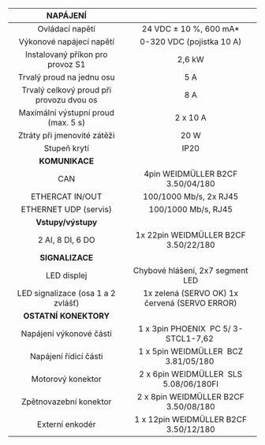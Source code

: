 | **NAPÁJENÍ** |   |
| :---: | :---: |
| Ovládací napětí | 24 VDC ± 10 %, 600 mA* |
| Výkonové napájecí napětí | 0-320 VDC (pojistka 10 A) |
| Instalovaný příkon pro provoz S1 | 2,6 kW |
| Trvalý proud na jednu osu | 5 A |
| Trvalý celkový proud při provozu dvou os | 8 A |
| Maximální výstupní proud (max. 5 s) | 2 x 10 A |
| Ztráty při jmenovité zátěži | 20 W |
| Stupeň krytí | IP20 |
| **KOMUNIKACE** |   |
| CAN | 4pin WEIDMÜLLER  B2CF 3.50/04/180 |
| ETHERCAT IN/OUT | 100/1000 Mb/s, 2x RJ45 |
| ETHERNET UDP (servis) | 100/1000 Mb/s, RJ45 |
| **Vstupy/výstupy** |   |
| 2 AI, 8 DI, 6 DO | 1x 22pin WEIDMÜLLER  B2CF 3.50/22/180 |
| **SIGNALIZACE** |   |
| LED displej | Chybové hlášení, 2x7 segment LED |
| LED signalizace (osa 1 a 2 zvlášť) | 1x zelená (SERVO OK)  1x červená (SERVO ERROR) |
| **OSTATNÍ KONEKTORY** |   |
| Napájení výkonové části | 1 x 3pin PHOENIX  PC 5/ 3-STCL1-7,62   |
| Napájení řídicí části | 1 x 5pin WEIDMÜLLER  BCZ 3.81/05/180   |
| Motorový konektor | 2 x 6pin WEIDMÜLLER  SLS 5.08/06/180FI  |
| Zpětnovazební konektor | 2 x 8pin WEIDMÜLLER  B2CF 3.50/08/180 |
| Externí enkodér | 1 x 12pin WEIDMÜLLER  B2CF 3.50/12/180 |
